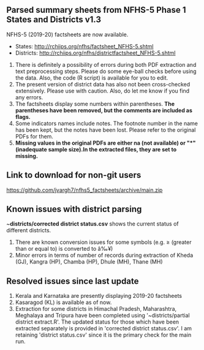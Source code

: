 ## Parsed summary sheets from NFHS-5 Phase 1 States and Districts v1.3
NFHS-5 (2019-20) factsheets are now available.   
- States: http://rchiips.org/nfhs/factsheet_NFHS-5.shtml    
- Districts: http://rchiips.org/nfhs/districtfactsheet_NFHS-5.shtml   

1. There is definitely a possibility of errors during both PDF extraction and text preprocessing steps. Please do some eye-ball checks before using the data. Also, the code (R script) is available for you to edit.   
2. The present version of district data has also not been cross-checked extensively. Please use with caution. Also, do let me know if you find any errors.     
3. The factsheets display some numbers within parentheses. **The parentheses have been removed, but the comments are included as flags.**      
4. Some indicators names include notes. The footnote number in the name has been kept, but the notes have been lost. Please refer to the original PDFs for them.   
5. **Missing values in the original PDFs are either na (not available) or "\*" (inadequate sample size).In the extracted files, they are set to missing.**       

## Link to download for non-git users
https://github.com/jvargh7/nfhs5_factsheets/archive/main.zip

## Known issues with district parsing

~**districts/corrected district status.csv** shows the current status of different districts. 

1. There are known conversion issues for some symbols (e.g. $\ge$ (greater than or equal to) is converted to â‰¥)      
2. Minor errors in terms of number of records during extraction of Kheda (GJ), Kangra (HP), Chamba (HP), Dhule (MH), Thane (MH)   


## Resolved issues since last update

1. Kerala and Karnataka are presently displaying 2019-20 factsheets       
2. Kasaragod (KL) is available as of now.  
3. Extraction for some districts in Himachal Pradesh, Maharashtra, Meghalaya and Tripura  have been completed using '~districts/partial district extract.R'. The updated status for those which have been extracted separately is provided in 'corrected district status.csv'. I am retaining 'district status.csv' since it is the primary check for the main run.  

